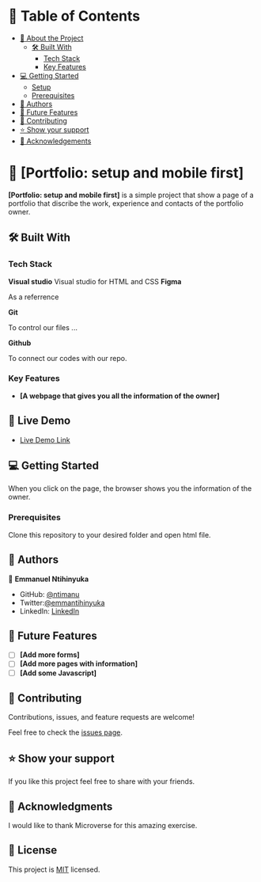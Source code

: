 # 📗 Table of Contents

- [📖 About the Project](#about-project)
  - [🛠 Built With](#built-with)
    - [Tech Stack](#tech-stack)
    - [Key Features](#key-features)
- [💻 Getting Started](#getting-started)
  - [Setup](#setup)
  - [Prerequisites](#prerequisites)
- [👥 Authors](#authors)
- [🔭 Future Features](#future-features)
- [🤝 Contributing](#contributing)
- [⭐️ Show your support](#support)
- [🙏 Acknowledgements](#acknowledgements)

# 📖 [Portfolio: setup and mobile first]

**[Portfolio: setup and mobile first]** is a simple project that show a page of a portfolio that discribe the work, experience and contacts of the portfolio owner.

## 🛠 Built With

### Tech Stack

**Visual studio**
Visual studio for HTML and CSS
**Figma**

As a referrence

**Git**

To control our files ...

**Github**

To connect our codes with our repo.

### Key Features

- **[A webpage that gives you all the information of the owner]**

## 🚀 Live Demo

- [Live Demo Link](https://yourdeployedapplicationlink.com)

## 💻 Getting Started

When you click on the page, the browser shows you the information of the owner.

### Prerequisites

Clone this repository to your desired folder and open html file.

## 👥 Authors

👤 **Emmanuel Ntihinyuka**

- GitHub: [@ntimanu](https://github.com/ntimanu)
- Twitter:[@emmantihinyuka](https://twitter.com/emmantihinyuka)
- LinkedIn: [LinkedIn](https://www.linkedin.com/in/ntihinyuka-emmanuel-511890104/)

## 🔭 Future Features

- [ ] **[Add more forms]**
- [ ] **[Add more pages with information]**
- [ ] **[Add some Javascript]**

## 🤝 Contributing

Contributions, issues, and feature requests are welcome!

Feel free to check the [issues page](../../issues/).

## ⭐️ Show your support

If you like this project feel free to share with your friends.

## 🙏 Acknowledgments

I would like to thank Microverse for this amazing exercise.

## 📝 License

This project is [MIT](https://choosealicense.com/licenses/mit/) licensed.

